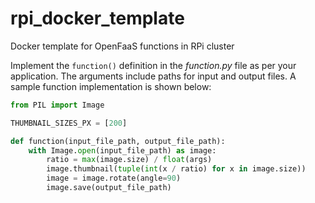 # rpi_docker_template
Docker template for OpenFaaS functions in RPi cluster

Implement the `function()` definition in the *function.py* file as per your application. The arguments include paths for input and output files. A sample function implementation is shown below:
```python
from PIL import Image

THUMBNAIL_SIZES_PX = [200]

def function(input_file_path, output_file_path):
    with Image.open(input_file_path) as image:
        ratio = max(image.size) / float(args)
        image.thumbnail(tuple(int(x / ratio) for x in image.size))
        image = image.rotate(angle=90)
        image.save(output_file_path)
```
